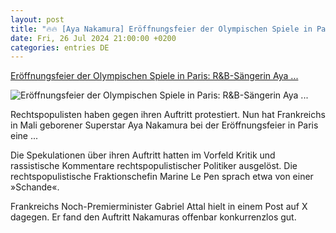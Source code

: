 ```yaml
---
layout: post
title: "🔥🔥 [Aya Nakamura] Eröffnungsfeier der Olympischen Spiele in Paris: R&B-Sängerin Aya ..."
date: Fri, 26 Jul 2024 21:00:00 +0200
categories: entries DE
---
```

[Eröffnungsfeier der Olympischen Spiele in Paris: R&B-Sängerin Aya ...](https://www.spiegel.de/panorama/leute/olympische-spiele-in-paris-saengerin-aya-nakamura-tritt-bei-eroeffnungsfeier-auf-a-0d9e915b-1d0b-481e-b593-50d28ffd18df)

![Eröffnungsfeier der Olympischen Spiele in Paris: R&B-Sängerin Aya ...](https://cdn.prod.www.spiegel.de/images/d8dc1770-0ba1-4ff3-9ce4-ca01c17f0253_w1200_r1.778_fpx54_fpy50.jpg)

Rechtspopulisten haben gegen ihren Auftritt protestiert. Nun hat Frankreichs in Mali geborener Superstar Aya Nakamura bei der Eröffnungsfeier in Paris eine ...

Die Spekulationen über ihren Auftritt hatten im Vorfeld Kritik und rassistische Kommentare rechtspopulistischer Politiker ausgelöst. Die rechtspopulistische Fraktionschefin Marine Le Pen sprach etwa von einer »Schande«.

Frankreichs Noch-Premierminister Gabriel Attal hielt in einem Post auf X dagegen. Er fand den Auftritt Nakamuras offenbar konkurrenzlos gut.

